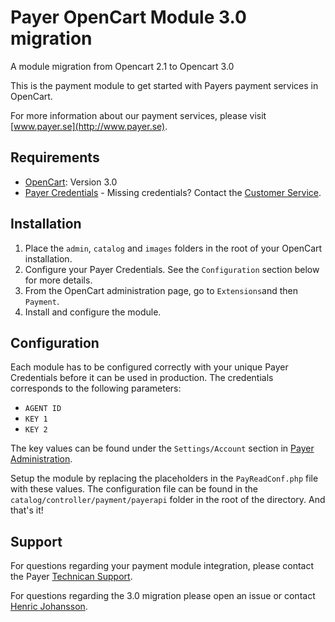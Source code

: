 # Payer OpenCart Module 3.0 migration

A module migration from Opencart 2.1 to Opencart 3.0

This is the payment module to get started with Payers payment services in OpenCart.

For more information about our payment services, please visit [www.payer.se](http://www.payer.se).

## Requirements

  * [OpenCart](http://www.opencart.com): Version 3.0
  * [Payer Credentials](https://payer.se) - Missing credentials? Contact the [Customer Service](mailto:kundtjanst@payer.se).

## Installation

  1. Place the `admin`, `catalog` and `images` folders in the root of your OpenCart installation.
  2. Configure your Payer Credentials. See the `Configuration` section below for more details.
  3. From the OpenCart administration page, go to `Extensions`and then `Payment`.
  4. Install and configure the module.

## Configuration

Each module has to be configured correctly with your unique Payer Credentials before it can be used in production. The credentials corresponds to the following parameters:

  * `AGENT ID`
  * `KEY 1`
  * `KEY 2`

The key values can be found under the `Settings/Account` section in [Payer Administration](https://secure.payer.se/adminweb/inloggning/inloggning.php).

Setup the module by replacing the placeholders in the `PayReadConf.php` file with these values. The configuration file can be found in the `catalog/controller/payment/payerapi` folder in the root of the directory. And that's it!

## Support

For questions regarding your payment module integration, please contact the Payer [Technican Support](mailto:teknik@payer.se). 

For questions regarding the 3.0 migration please open an issue or contact [Henric Johansson](mailto:henric@vallagruppen.com).